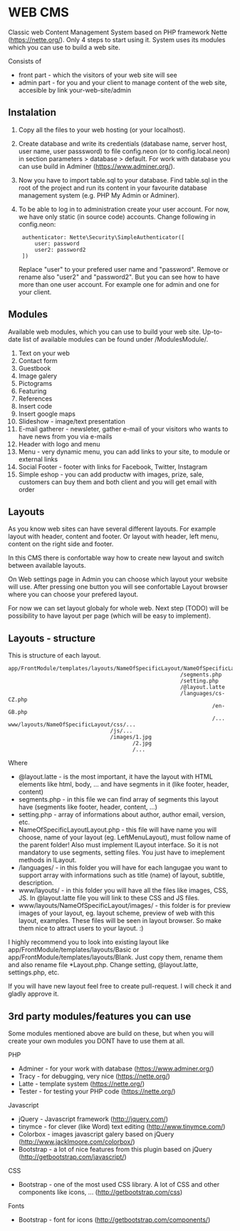 WEB CMS
=========================================================

Classic web Content Management System based on PHP framework Nette (https://nette.org/). Only 4 steps to start using it. System uses its modules which you can use to build a web site. 

Consists of 
- front part - which the visitors of your web site will see
- admin part - for you and your client to manage content of the web site, accesible by link your-web-site/admin

Instalation
---------------------------------------------------------
1. Copy all the files to your web hosting (or your localhost).
2. Create database and write its credentials (database name, server host, user name, user passsword) to file config.neon (or to config.local.neon) in section parameters > database > default. For work with database you can use build in Adminer (https://www.adminer.org/).
3. Now you have to import table.sql to your database. Find table.sql in the root of the project and run its content in your favourite database management system (e.g. PHP My Admin or Adminer).  
4. To be able to log in to administration create your user account. For now, we have only static (in source code) accounts. Change following in config.neon:

        authenticator: Nette\Security\SimpleAuthenticator([
            user: password
            user2: password2
        ])
   
   Replace "user" to your prefered user name and "password". Remove or rename also "user2" and "password2". But you can see how to have more than one user account. For example one for admin and one for your client. 

Modules
---------------------------------------------------------
Available web modules, which you can use to build your web site. Up-to-date list of available modules can be found under /ModulesModule/.

1. Text on your web
2. Contact form
3. Guestbook
4. Image galery 
5. Pictograms
6. Featuring 
7. References
8. Insert code
9. Insert google maps
10. Slideshow - image/text presentation
11. E-mail gatherer - newsleter, gather e-mail of your visitors who wants to have news from you via e-mails
12. Header with logo and menu
13. Menu - very dynamic menu, you can add links to your site, to module or external links
14. Social Footer - footer with links for Facebook, Twitter, Instagram 
15. Simple eshop - you can add productw with images, prize, sale, customers can buy them and both client and you will get email with order

Layouts
---------------------------------------------------------
As you know web sites can have several different layouts. For example layout with header, content and footer. Or layout with header, left menu, content on the right side and footer. 

In this CMS there is confortable way how to create new layout and switch between available layouts. 

On Web settings page in Admin you can choose which layout your website will use. After pressing one button you will see confortable Layout browser where you can choose your prefered layout. 

For now we can set layout globaly for whole web. Next step (TODO) will be possibility to have layout per page (which will be easy to implement).

Layouts - structure
---------------------------------------------------------
This is structure of each layout. 

    app/FrontModule/templates/layouts/NameOfSpecificLayout/NameOfSpecificLayoutLayout.php
                                                          /segments.php
                                                          /setting.php
                                                          /@layout.latte
                                                          /languages/cs-CZ.php
                                                                    /en-GB.php
                                                                    /...
    www/layouts/NameOfSpecificLayout/css/...
                                    /js/...
                                    /images/1.jpg
                                           /2.jpg
                                           /...

Where 
- @layout.latte - is the most important, it have the layout with HTML elements like html, body, ... and have segments in it (like footer, header, content)
- segments.php - in this file we can find array of segments this layout have (segments like footer, header, content, ...)
- setting.php - array of informations about author, author email, version, etc.
- NameOfSpecificLayoutLayout.php - this file will have name you will choose, name of your layout (eg. LeftMenuLayout), must follow name of the parent folder! Also must implement ILayout interface. So it is not mandatory to use segments, setting files. You just have to imeplement methods in ILayout.
- /languages/ - in this folder you will have for each langugae you want to support array with informations such as title (name) of layout, subtitle, description.
- www/layouts/ - in this folder you will have all the files like images, CSS, JS. In @layout.latte file you will link to these CSS and JS files.
- www/layouts/NameOfSpecificLayout/images/ - this folder is for preview images of your layout, eg. layout scheme, preview of web with this layout, examples. These files will be seen in layout browser. So make them nice to attract users to your layout. :)

I highly recommend you to look into existing layout like app/FrontModule/templates/layouts/Basic or app/FrontModule/templates/layouts/Blank. Just copy them, rename them and also rename file *Layout.php. Change setting, @layout.latte, settings.php, etc.

If you will have new layout feel free to create pull-request. I will check it and gladly approve it.

3rd party modules/features you can use
---------------------------------------------------------
Some modules mentioned above are build on these, but when you will create your own modules you DONT have to use them at all.

PHP
- Adminer - for your work with database (https://www.adminer.org/)
- Tracy - for debugging, very nice (https://nette.org/)
- Latte - template system (https://nette.org/)
- Tester - for testing your PHP code (https://nette.org/)
 
Javascript
- jQuery  - Javascript framework (http://jquery.com/)
- tinymce - for clever (like Word) text editing (http://www.tinymce.com/)
- Colorbox - images javascript galery based on jQuery (http://www.jacklmoore.com/colorbox/)
- Bootstrap - a lot of nice features from this plugin based on jQuery (http://getbootstrap.com/javascript/) 

CSS
- Bootstrap - one of the most used CSS library. A lot of CSS and other components like icons, ... (http://getbootstrap.com/css)

Fonts
- Bootstrap - font for icons (http://getbootstrap.com/components/)
